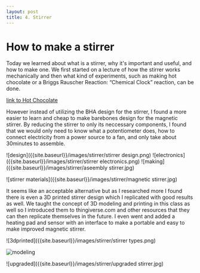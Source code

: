 ```yaml
---
layout: post
title: 4. Stirrer
---
```


# How to make a stirrer

Today we learned about what is a stirrer, why it's important and useful, and how to make one. We first started on a lecture of how the stirrer works mechanically and then what kind of experiments, such as making hot chocolate or a Briggs Rauscher Reaction: “Chemical Clock” reaction, can be done.

[link to Hot Chocolate](https://www.facebook.com/fablabseoul/videos/1423638877772913/)

However instead of utilizing the BHA design for the stirrer, I found a more easier to learn and cheap to make barebones design for the magnetic stirrer. By reducing the stirrer to only its neccessary components, I found that we would only need to know what a potentiometer does, how to connect electricity from a power source to a fan, and only take about 30minutes to assemble.

![design]({{site.baseurl}}/images/stirrer/stirrer design.png)
![electronics]({{site.baseurl}}/images/stirrer/stirrer electronics.png)
![making]({{site.baseurl}}/images/stirrer/aseembly stirrer.jpg)

![stirrer materials]({{site.baseurl}}/images/stirrer/magnetic stirrer.jpg)

It seems like an acceptable alternative but as I researched more I found there is even a 3D printed stirrer design which I replicated with good results as well. We taught the concept of 3D modeling and printing in this class as well so I introduced them to thingiverse.com and other resources that they can then replicate themselves in the future. I even went and added a heating pad and sensor with an interface to make a portable and easy to make improved magnetic stirrer.


![3dprinted]({{site.baseurl}}/images/stirrer/stirrer types.png)

![modeling]({{site.baseurl}}/images/stirrer/3dclass.png)

![upgraded]({{site.baseurl}}/images/stirrer/upgraded stirrer.jpg)
